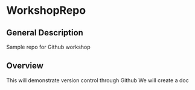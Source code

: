 # WorkshopRepo

## General Description
Sample repo for Github workshop
## Overview
This will demonstrate version control through Github
We will create a doc
